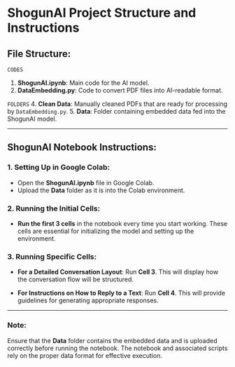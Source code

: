 # ShogunAI Project Structure and Instructions

## File Structure:

`CODES`
1. **ShogunAI.ipynb**: Main code for the AI model.
2. **DataEmbedding.py**: Code to convert PDF files into AI-readable format.

`FOLDERS`
4. **Clean Data**: Manually cleaned PDFs that are ready for processing by `DataEmbedding.py`.
5. **Data**: Folder containing embedded data fed into the ShogunAI model.

---

## ShogunAI Notebook Instructions:

### 1. **Setting Up in Google Colab**:
   - Open the **ShogunAI.ipynb** file in Google Colab.
   - Upload the **Data** folder as it is into the Colab environment.

### 2. **Running the Initial Cells**:
   - **Run the first 3 cells** in the notebook every time you start working. These cells are essential for initializing the model and setting up the environment.

### 3. **Running Specific Cells**:

   - **For a Detailed Conversation Layout**: 
        Run **Cell 3**. This will display how the conversation flow will be structured.

   - **For Instructions on How to Reply to a Text**: 
        Run **Cell 4**. This will provide guidelines for generating appropriate responses.

---

### Note:
Ensure that the **Data** folder contains the embedded data and is uploaded correctly before running the notebook. The notebook and associated scripts rely on the proper data format for effective execution.
